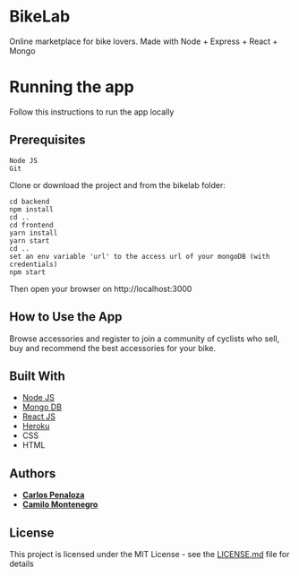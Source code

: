 # BikeLab

Online marketplace for bike lovers.
Made with Node + Express + React + Mongo

# Running the app

Follow this instructions to run the app locally

## Prerequisites
```
Node JS
Git
```

Clone or download the project and from the bikelab folder:
```
cd backend
npm install
cd ..
cd frontend
yarn install
yarn start
cd ..
set an env variable 'url' to the access url of your mongoDB (with credentials)
npm start
```
Then open your browser on http://localhost:3000


## How to Use the App

Browse accessories and register to join a community of cyclists who sell, buy and recommend the best accessories for your bike.

## Built With

* [Node JS](https://nodejs.org/es) 
* [Mongo DB](https://www.mongodb.com/es) 
* [React JS](https://facebook.github.io/react/) 
* [Heroku](https://www.heroku.com/platform) 
* CSS
* HTML

## Authors

* **[Carlos Penaloza](https://github.com/cpenalozag)**
* **[Camilo Montenegro](https://github.com/ca-montenegro)**

## License

This project is licensed under the MIT License - see the [LICENSE.md](LICENSE.md) file for details